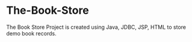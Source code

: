# The-Book-Store
The Book Store Project is created using Java, JDBC, JSP, HTML to store demo book records.
